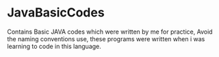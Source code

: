 # JavaBasicCodes
Contains Basic JAVA codes which were written by me for practice,
Avoid the naming conventions use, these programs were written when i was learning to code in this language. 

